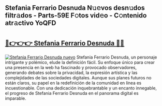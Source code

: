 ## Stefania Ferrario Desnuda N𝚞𝚎vos desn𝚞dos filtr𝚊dos - Parts-59E F𝚘tos vid𝚎o - C𝚘ntenido atr𝚊ctivo YoQFD

# <h2><a href="http://mb2k6m.tromn.icu/?c=Stefania+Ferrario+Desnuda">🔗👉👉👉 Stefania Ferrario Desnuda 🔗🔗</a></h2>

[![Stefania Ferrario Desnuda nuevo](https://i.imgur.com/pEAQMta.gif)](http://mb2k6m.tromn.icu/?c=Stefania+Ferrario+Desnuda)
Stefania Ferrario Desnuda, un personaje intrigante y polémico, elude la definición fácil. Su enfoque único para crear una presencia en la web ha fascinado y provocado observadores, generando debates sobre la privacidad, la expresión artística y las complejidades de las sociedades digitales. Aunque sus planes futuros no están claros, su papel en la redefinición de la comunidad en línea es incuestionable. Con una dedicación inquebrantable y un encanto innegable, el progreso de Stefania Ferrario Desnuda en el panorama digital es imparable.
